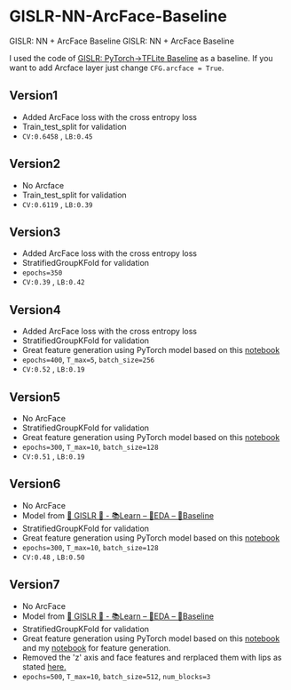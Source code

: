 # GISLR-NN-ArcFace-Baseline
GISLR: NN + ArcFace Baseline
GISLR: NN + ArcFace Baseline


I used the code of [GISLR: PyTorch->TFLite Baseline](https://www.kaggle.com/code/myso1987/gislr-pytorch-tflite-baseline/notebook) as a baseline.
If you want to add Arcface layer just change `CFG.arcface = True`.

## Version1
* Added  ArcFace loss with the cross entropy loss
* Train_test_split for validation
* `CV:0.6458`  , `LB:0.45`

## Version2
* No Arcface
* Train_test_split for validation
* `CV:0.6119`  , `LB:0.39`

## Version3
* Added  ArcFace loss with the cross entropy loss
* StratifiedGroupKFold for validation
* `epochs=350`
* `CV:0.39`  , `LB:0.42`

## Version4
* Added  ArcFace loss with the cross entropy loss
* StratifiedGroupKFold for validation
* Great feature generation using PyTorch model based on this [notebook](https://www.kaggle.com/code/mayukh18/end-to-end-pytorch-training-submission)
* `epochs=400`, `T_max=5`, `batch_size=256`
* `CV:0.52`  , `LB:0.19`

## Version5
* No ArcFace
* StratifiedGroupKFold for validation
* Great feature generation using PyTorch model based on this [notebook](https://www.kaggle.com/code/mayukh18/end-to-end-pytorch-training-submission)
* `epochs=300`, `T_max=10`, `batch_size=128`
* `CV:0.51`  , `LB:0.19`

## Version6
* No ArcFace
* Model from [🤟 GISLR 🤟 - 📚Learn – 🔭EDA – 🤖Baseline](https://www.kaggle.com/code/dschettler8845/gislr-learn-eda-baseline)
* StratifiedGroupKFold for validation
* Great feature generation using PyTorch model based on this [notebook](https://www.kaggle.com/code/mayukh18/end-to-end-pytorch-training-submission)
* `epochs=300`, `T_max=10`, `batch_size=128`
* `CV:0.48`  , `LB:0.50`

## Version7
* No ArcFace
* Model from [🤟 GISLR 🤟 - 📚Learn – 🔭EDA – 🤖Baseline](https://www.kaggle.com/code/dschettler8845/gislr-learn-eda-baseline)
* StratifiedGroupKFold for validation
* Great feature generation using PyTorch model based on this [notebook](https://www.kaggle.com/code/mayukh18/end-to-end-pytorch-training-submission) and my [notebook](https://www.kaggle.com/code/medali1992/isolated-sign-language-aggregation-preparation) for feature generation.
* Removed the 'z' axis and face features and rerplaced them with lips as stated [here.](https://www.kaggle.com/competitions/asl-signs/discussion/391812)
* `epochs=500`, `T_max=10`, `batch_size=512`, `num_blocks=3`
